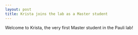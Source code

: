 ```yaml
---
layout: post
title: Krista joins the lab as a Master student
---
```

Welcome to Krista, the very first Master student in the Pauli lab! 
